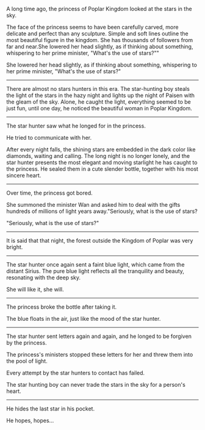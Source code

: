 A long time ago, the princess of Poplar Kingdom looked at the stars in the sky.

The face of the princess seems to have been carefully carved, more delicate and perfect than any sculpture. Simple and soft lines outline the most beautiful figure in the kingdom. She has thousands of followers from far and near.She lowered her head slightly, as if thinking about something, whispering to her prime minister, \"What's the use of stars?\""

She lowered her head slightly, as if thinking about something, whispering to her prime minister, "What's the use of stars?"

-----

There are almost no stars hunters in this era. The star-hunting boy steals the light of the stars in the hazy night and lights up the night of Paisen with the gleam of the sky. Alone, he caught the light, everything seemed to be just fun, until one day, he noticed the beautiful woman in Poplar Kingdom.

-----

The star hunter saw what he longed for in the princess.

He tried to communicate with her.

After every night falls, the shining stars are embedded in the dark color like diamonds, waiting and calling. The long night is no longer lonely, and the star hunter presents the most elegant and moving starlight he has caught to the princess. He sealed them in a cute slender bottle, together with his most sincere heart.

-----

Over time, the princess got bored.

She summoned the minister Wan and asked him to deal with the gifts hundreds of millions of light years away."Seriously, what is the use of stars?

"Seriously, what is the use of stars?"

-----

It is said that that night, the forest outside the Kingdom of Poplar was very bright.

-----

The star hunter once again sent a faint blue light, which came from the distant Sirius. The pure blue light reflects all the tranquility and beauty, resonating with the deep sky.

She will like it, she will.

-----

The princess broke the bottle after taking it.

The blue floats in the air, just like the mood of the star hunter.

-----

The star hunter sent letters again and again, and he longed to be forgiven by the princess.

The princess's ministers stopped these letters for her and threw them into the pool of light.

Every attempt by the star hunters to contact has failed.

The star hunting boy can never trade the stars in the sky for a person's heart.

-----

He hides the last star in his pocket.

He hopes, hopes...
